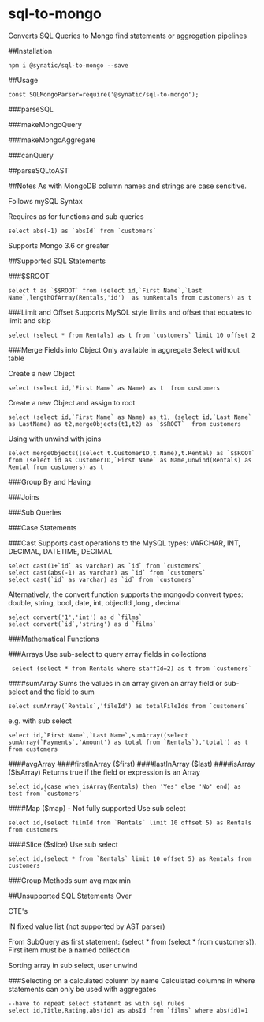 # sql-to-mongo
Converts SQL Queries to Mongo find statements or aggregation pipelines


##Installation
```
npm i @synatic/sql-to-mongo --save
```

##Usage
```
const SQLMongoParser=require('@synatic/sql-to-mongo');
```

###parseSQL

###makeMongoQuery

###makeMongoAggregate

###canQuery

##parseSQLtoAST


##Notes
As with MongoDB column names and strings are case sensitive.

Follows mySQL Syntax

Requires as for functions and sub queries
```
select abs(-1) as `absId` from `customers`
```
Supports Mongo 3.6 or greater


##Supported SQL Statements

###$$ROOT
```
select t as `$$ROOT` from (select id,`First Name`,`Last Name`,lengthOfArray(Rentals,'id')  as numRentals from customers) as t
```

###Limit and Offset
Supports MySQL style limits and offset that equates to limit and skip
```
select (select * from Rentals) as t from `customers` limit 10 offset 2
```

###Merge Fields into Object
Only available in aggregate
Select without table

Create a new Object
```
select (select id,`First Name` as Name) as t  from customers
```
Create a new Object and assign to root 
```
select (select id,`First Name` as Name) as t1, (select id,`Last Name` as LastName) as t2,mergeObjects(t1,t2) as `$$ROOT`  from customers
```

Using with unwind with joins
```
select mergeObjects((select t.CustomerID,t.Name),t.Rental) as `$$ROOT` from (select id as CustomerID,`First Name` as Name,unwind(Rentals) as Rental from customers) as t
```

###Group By and Having

###Joins

###Sub Queries

###Case Statements




###Cast
Supports cast operations to the MySQL types: VARCHAR, INT, DECIMAL, DATETIME, DECIMAL
```
select cast(1+`id` as varchar) as `id` from `customers`
select cast(abs(-1) as varchar) as `id` from `customers`
select cast(`id` as varchar) as `id` from `customers`
```
Alternatively, the convert function supports the mongodb convert types: double, string, bool, date, int, objectId ,long , decimal
```
select convert('1','int') as d `films`
select convert(`id`,'string') as d `films`
```

###Mathematical Functions

###Arrays
Use sub-select to query array fields in collections
```
 select (select * from Rentals where staffId=2) as t from `customers`
```
####sumArray
Sums the values in an array given an array field or sub-select and the field to sum
```
select sumArray(`Rentals`,'fileId') as totalFileIds from `customers`
```

e.g. with sub select
```
select id,`First Name`,`Last Name`,sumArray((select sumArray(`Payments`,'Amount') as total from `Rentals`),'total') as t from customers
```
####avgArray
####firstInArray ($first)
####lastInArray ($last)
####isArray ($isArray)
Returns true if the field or expression is an Array
```
select id,(case when isArray(Rentals) then 'Yes' else 'No' end) as test from `customers`
```
####Map ($map) - Not fully supported
Use sub select
```
select id,(select filmId from `Rentals` limit 10 offset 5) as Rentals from customers
```
####Slice ($slice)
Use sub select
```
select id,(select * from `Rentals` limit 10 offset 5) as Rentals from customers
```

###Group Methods
sum
avg
max
min


##Unsupported SQL Statements
Over

CTE's

IN fixed value list (not supported by AST parser)

From SubQuery as first statement: (select * from (select * from customers)). First item must be a named collection

Sorting array in sub select, user unwind

###Selecting on a calculated column by name
Calculated columns in where statements can only be used with aggregates  
```
--have to repeat select statemnt as with sql rules
select id,Title,Rating,abs(id) as absId from `films` where abs(id)=1
```
